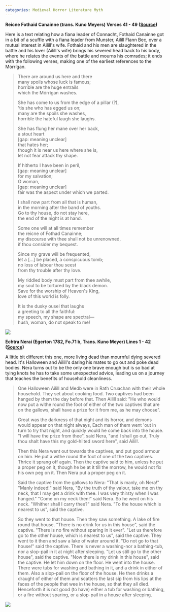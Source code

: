 ```yaml
---
categories: Medieval Horror Literature Myth
---
```


**Reicne Fothaid Canainne \(trans. Kuno Meyers\) Verses 41 - 49 \(**[**Source**](https://celt.ucc.ie//published/T303016/index.html)**\)**

Here is a text relating how a fiana leader of Connacht, Fothaid Canainne got in a bit of a scuffle with a fiana leader from Munster, Ailill Flann Bec, over a mutual interest in Ailill's wife. Fothaid and his men are slaughtered in the battle and his lover \(Ailill's wife\) brings his severed head back to his body, where he relates the events of the battle and mourns his comrades; it ends with the following verses, making one of the earliest references to the Mórrígan.

> There are around us here and there   
> many spoils whose luck is famous;   
> horrible are the huge entrails   
> which the Mórrígan washes.
>
> She has come to us from the edge of a pillar \(?\),   
> 'tis she who has egged us on;   
> many are the spoils she washes,   
> horrible the hateful laugh she laughs.
>
> She has flung her mane over her back,   
> a stout heart   
> \[gap: meaning unclear\]  
> that hates her;   
> though it is near us here where she is,   
> let not fear attack thy shape.
>
> If hitherto I have been in peril,   
> \[gap: meaning unclear\]  
> for my salvation;   
> O woman,   
> \[gap: meaning unclear\]  
> fair was the aspect under which we parted.
>
> I shall now part from all that is human,   
> in the morning after the band of youths.   
> Go to thy house, do not stay here,   
> the end of the night is at hand.
>
> Some one will at all times remember   
> the reicne of Fothad Canainne;   
> my discourse with thee shall not be unrenowned,   
> if thou consider my bequest.
>
> Since my grave will be frequented,   
> let a \[...\] be placed, a conspicuous tomb;   
> no loss of labour thou seest   
> from thy trouble after thy love.
>
> My riddled body must part from thee awhile,   
> my soul to be tortured by the black demon.   
> Save for the worship of Heaven's King,   
> love of this world is folly.
>
> It is the dusky ousel that laughs   
> a greeting to all the faithful:   
> my speech, my shape are spectral—   
> hush, woman, do not speak to me!

![](../../.gitbook/assets/witch.gif)

**Echtra Nerai \(Egerton 1782, Fo.71 b, Trans. Kuno Meyer\) Lines 1 - 42 \(**[**Source**](http://sulis.ucc.ie/cdi/wp-content/uploads/textarchive/EchtraNerai_KMeyer.pdf)**\)**

A little bit different this one, more living dead than mournful dying severed head. It's Halloween and Ailill's daring his mates to go out and poke dead bodies. Nera turns out to be the only one brave enough but is so bad at tying knots he has to take some unexpected advice, leading us on a journey that teaches the benefits of household cleanliness.

> One Halloween Ailill and Medb were in Rath Cruachan with their whole household. They set about cooking food. Two captives had been hanged by them the day before that. Then Ailill said: "He who would now put a withe round the foot of either of the two captives that are on the gallows, shall have a prize for it from me, as he may choose".
>
> Great was the darkness of that night and its horror, and demons would appear on that night always, Each man of them went 'out in turn to try that night, and quickly would he come back into the house. "I will have the prize from thee", said Nera, "and I shall go out, Truly thou shalt have this my gold-hilted sword here", said Ailil!.
>
> Then this Nera went out towards the captives, and put good armour on him. He put a withe round the foot of one of the two captives. Thrice it sprang off again. Then the captive said to him, unless he put a proper peg on it, though he be at it till the morrow, he would not fix his own peg on it. Then Nera put a proper peg on it.
>
> Said the captive from the gallows to Nera: "That is manly, oh Nera!" "Manly indeed!" said Nera, "By the truth of thy valour, take me on thy neck, that I may get a drink with thee. I was very thirsty when I was hanged." "Come on my neck then!" said Nera. So he went on his neck. "Whither shall I carry thee?" said Nera. "To the house which is nearest to us", said the captive.
>
> So they went to that house. Then they saw something. A lake of fire round that house. "There is no drink for us in this house", said the captive. "There is no fire without sparing in it ever". "Let us therefore go to the other house, which is nearest to us", said the captive. They went to it then and saw a lake of water around it. "Do not go to that house!" said the captive. There is never a washing-nor a bathing-tub, nor a slop-pail in it at night after sleeping. "Let us still go to the other house", said the captive. "Now there is my drink in this house", said the captive. He let him down on the floor. He went into the house. There were tubs for washing and bathing in it, and a drink in either of them. Also a slop-pail on the floor of the house. He then drinks a draught of either of them and scatters the last sip from his lips at the faces of the people that wee in the house, so that they all died. Henceforth it is not good \(to have\) either a tub for washing or bathing, or a fire without sparing, or a slop-pail in a house after sleeping.

![](../../.gitbook/assets/pint.gif)

